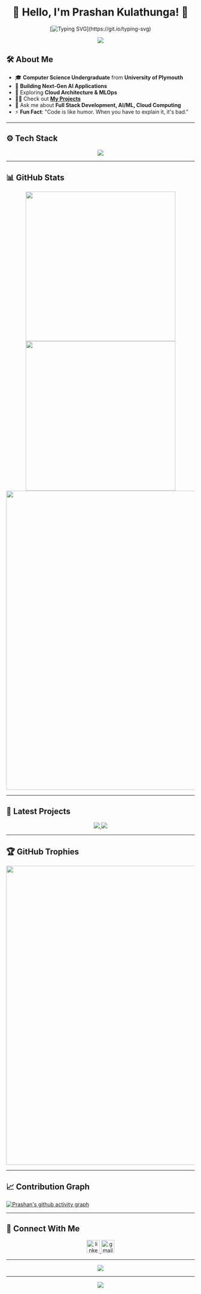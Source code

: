<div align="center">

# 🚀 **Hello, I'm Prashan Kulathunga!** 👋

[![Typing SVG](https://readme-typing-svg.demolab.com?font=Fira+Code&size=30&duration=3000&pause=1000&color=6E57F7&center=true&vCenter=true&width=600&lines=Full+Stack+Developer;AI+Researcher;Cloud+Computing+Enthusiast;Always+Learning+New+Things!)](https://git.io/typing-svg)

<img src="https://user-images.githubusercontent.com/73097560/115834477-dbab4500-a447-11eb-908a-139a6edaec5c.gif">

</div>

## 🛠️ **About Me**

- 🎓 **Computer Science Undergraduate** from **University of Plymouth**  
- 🔭 **Building Next-Gen AI Applications**  
- 🌱 Exploring **Cloud Architecture & MLOps**  
- 👨‍💻 Check out **[My Projects](https://github.com/prashankulathunga?tab=repositories)**  
- 💬 Ask me about **Full Stack Development, AI/ML, Cloud Computing**  
- ⚡ **Fun Fact**: "Code is like humor. When you have to explain it, it's bad."

---

## ⚙️ **Tech Stack**

<p align="center">
  <a href="https://skillicons.dev">
    <img src="https://skillicons.dev/icons?i=ts,js,react,nextjs,nodejs,express,py,tensorflow,docker,kubernetes,aws,gcp,mongo&perline=6" />
  </a>
</p>

---

## 📊 **GitHub Stats**

<div align="center">
  <img src="https://github-readme-stats-sigma-five.vercel.app/api?username=prashankulathunga&show_icons=true&theme=tokyonight&hide_border=true&count_private=true" width="400">
  <img src="https://github-readme-streak-stats.herokuapp.com/?user=prashankulathunga&theme=tokyonight&hide_border=true" width="400">
</div>

<div align="center">
  <img src="https://github-profile-summary-cards.vercel.app/api/cards/profile-details?username=prashankulathunga&theme=tokyonight" width="800">
</div>

---

## 🚀 **Latest Projects**

<div align="center">
  <a href="https://github.com/prashankulathunga/Portfolio.git">
    <img src="https://github-readme-stats.vercel.app/api/pin/?username=prashankulathunga&repo=Portfolio&theme=tokyonight&hide_border=true">
  </a>
  <a href="https://github.com/prashankulathunga/GOLD_PRICE_PREDICT-SYSTEM.git">
    <img src="https://github-readme-stats.vercel.app/api/pin/?username=prashankulathunga&repo=GOLD_PRICE_PREDICT-SYSTEM&theme=tokyonight&hide_border=true">
  </a>
</div>

---

## 🏆 **GitHub Trophies**

<div align="center">
  <img src="https://github-profile-trophy.vercel.app/?username=prashankulathunga&theme=tokyonight&no-frame=true&no-bg=true&margin-w=4&row=1" width="800">
</div>

---

## 📈 **Contribution Graph**

[![Prashan's github activity graph](https://github-readme-activity-graph.vercel.app/graph?username=prashankulathunga&theme=tokyo-night&area=true&hide_border=true)](https://github.com/ashutosh00710/github-readme-activity-graph)

---

## 🤝 **Connect With Me**

<div align="center">
  <a href="https://www.linkedin.com/in/prashan-kulathunga-673421294/" target="_blank">
    <img src="https://img.shields.io/static/v1?message=LinkedIn&logo=linkedin&label=&color=0077B5&logoColor=white&labelColor=&style=for-the-badge" height="35" alt="linkedin logo"  />
  </a>
  <a href="mailto:prashan.kulathunga@gmail.com" target="_blank">
    <img src="https://img.shields.io/static/v1?message=Gmail&logo=gmail&label=&color=D14836&logoColor=white&labelColor=&style=for-the-badge" height="35" alt="gmail logo"  />
  </a>
</div>

---

<div align="center">
  <img src="https://profile-counter.glitch.me/prashankulathunga/count.svg?"  />
</div>

---

<div align="center">
  <a href="https://github.com/DenverCoder1/readme-typing-svg">
    <img src="https://readme-typing-svg.demolab.com?font=Fira+Code&weight=500&size=24&duration=4000&pause=1000&color=3CE0F7&center=true&vCenter=true&width=500&lines=Thanks+for+visiting!+%F0%9F%91%8B;Let's+connect+and+collaborate!" />
  </a>
</div>
